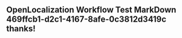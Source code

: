 <properties
ms.topic="hero-topic"
ms.test1="hero-topic"
ms.test2="test"/>

## OpenLocalization Workflow Test MarkDown 469ffcb1-d2c1-4167-8afe-0c3812d3419c thanks!

